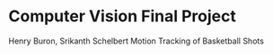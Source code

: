 # Computer Vision Final Project
Henry Buron, Srikanth Schelbert
Motion Tracking of Basketball Shots
